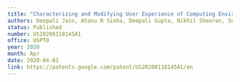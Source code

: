```yaml
---
title: "Characterizing and Modifying User Experience of Computing Environments Based on Behavior Logs"
authors: Deepali Jain, Atanu R Sinha, Deepali Gupta, Nikhil Sheoran, Sopan Khosla and Reshmi Sasidharan
status: Published
number: US20200118145A1
office: USPTO
year: 2020
month: Apr
date: 2020-04-01
link: https://patents.google.com/patent/US20200118145A1/en
---
```

